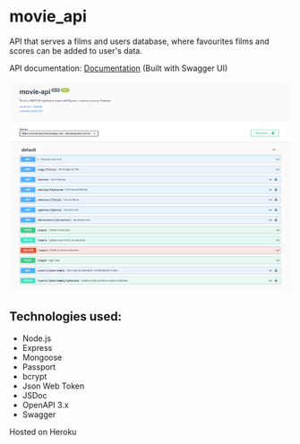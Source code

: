 # movie_api

API that serves a films and users database, where favourites films and scores can be added to user's data.

API documentation: [Documentation](https://movie-api2.herokuapp.com/docs/ "documentation")  (Built with Swagger UI)

![documentation page image](https://github.com/Eloi-Perez/movie_api/blob/assets/movie-api.png)

## Technologies used:
* Node.js
* Express
* Mongoose
* Passport
* bcrypt
* Json Web Token
* JSDoc
* OpenAPI 3.x
* Swagger

Hosted on Heroku
